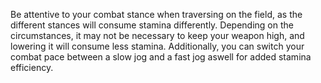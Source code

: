 Be attentive to your combat stance when traversing on the field, as the different stances will consume stamina differently. Depending on the circumstances, it may not be necessary to keep your weapon high, and lowering it will consume less stamina. Additionally, you can switch your combat pace between a slow jog and a fast jog aswell for added stamina efficiency.
